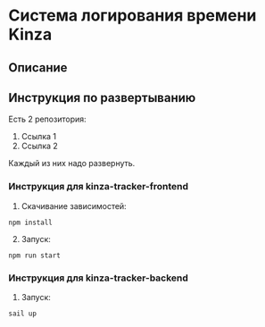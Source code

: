 # Система логирования времени Kinza

## Описание

## Инструкция по развертыванию

Есть 2 репозитория:

1. Ссылка 1
2. Ссылка 2

Каждый из них надо развернуть.

### Инструкция для kinza-tracker-frontend

1. Скачивание зависимостей:

```shell
npm install
```

2. Запуск:

```shell
npm run start
```

### Инструкция для kinza-tracker-backend

1. Запуск:

```shell
sail up
```